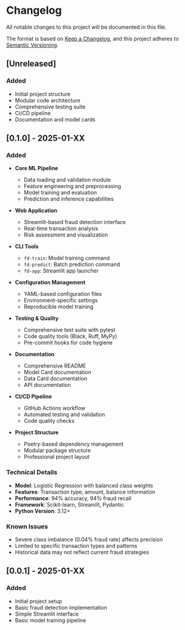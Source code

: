 # Changelog

All notable changes to this project will be documented in this file.

The format is based on [Keep a Changelog](https://keepachangelog.com/en/1.0.0/),
and this project adheres to [Semantic Versioning](https://semver.org/spec/v2.0.0.html).

## [Unreleased]

### Added
- Initial project structure
- Modular code architecture
- Comprehensive testing suite
- CI/CD pipeline
- Documentation and model cards

## [0.1.0] - 2025-01-XX

### Added
- **Core ML Pipeline**
  - Data loading and validation module
  - Feature engineering and preprocessing
  - Model training and evaluation
  - Prediction and inference capabilities
  
- **Web Application**
  - Streamlit-based fraud detection interface
  - Real-time transaction analysis
  - Risk assessment and visualization
  
- **CLI Tools**
  - `fd-train`: Model training command
  - `fd-predict`: Batch prediction command
  - `fd-app`: Streamlit app launcher
  
- **Configuration Management**
  - YAML-based configuration files
  - Environment-specific settings
  - Reproducible model training
  
- **Testing & Quality**
  - Comprehensive test suite with pytest
  - Code quality tools (Black, Ruff, MyPy)
  - Pre-commit hooks for code hygiene
  
- **Documentation**
  - Comprehensive README
  - Model Card documentation
  - Data Card documentation
  - API documentation
  
- **CI/CD Pipeline**
  - GitHub Actions workflow
  - Automated testing and validation
  - Code quality checks
  
- **Project Structure**
  - Poetry-based dependency management
  - Modular package structure
  - Professional project layout

### Technical Details
- **Model**: Logistic Regression with balanced class weights
- **Features**: Transaction type, amount, balance information
- **Performance**: 94% accuracy, 94% fraud recall
- **Framework**: Scikit-learn, Streamlit, Pydantic
- **Python Version**: 3.12+

### Known Issues
- Severe class imbalance (0.04% fraud rate) affects precision
- Limited to specific transaction types and patterns
- Historical data may not reflect current fraud strategies

## [0.0.1] - 2025-01-XX

### Added
- Initial project setup
- Basic fraud detection implementation
- Simple Streamlit interface
- Basic model training pipeline
